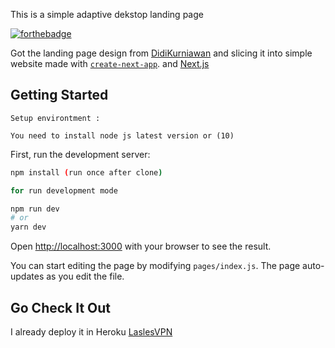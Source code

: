 This is a simple adaptive dekstop landing page

[![forthebadge](https://forthebadge.com/images/badges/built-with-love.svg)](https://forthebadge.com)

Got the landing page design from [DidiKurniawan](https://dribbble.com/shots/11356916-LaslesVPN) and slicing it into simple website made with [`create-next-app`](https://github.com/vercel/next.js/tree/canary/packages/create-next-app). and [Next.js](https://nextjs.org/)

## Getting Started

```
Setup environtment :

You need to install node js latest version or (10)
```

First, run the development server:

```bash
npm install (run once after clone)

for run development mode

npm run dev
# or
yarn dev
```

Open [http://localhost:3000](http://localhost:3000) with your browser to see the result.

You can start editing the page by modifying `pages/index.js`. The page auto-updates as you edit the file.

## Go Check It Out

I already deploy it in Heroku [LaslesVPN]()
